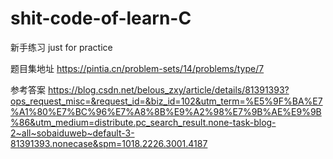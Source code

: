 # shit-code-of-learn-C
新手练习
just for practice

题目集地址
https://pintia.cn/problem-sets/14/problems/type/7  

参考答案
https://blog.csdn.net/belous_zxy/article/details/81391393?ops_request_misc=&request_id=&biz_id=102&utm_term=%E5%9F%BA%E7%A1%80%E7%BC%96%E7%A8%8B%E9%A2%98%E7%9B%AE%E9%9B%86&utm_medium=distribute.pc_search_result.none-task-blog-2~all~sobaiduweb~default-3-81391393.nonecase&spm=1018.2226.3001.4187            
